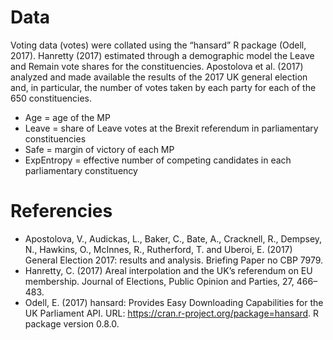 # Data

Voting data (votes) were collated using the “hansard” R package (Odell, 2017).
Hanretty (2017) estimated through a demographic model the Leave and Remain vote shares for the constituencies.
Apostolova et al. (2017) analyzed and made available the results of the 2017 UK general election and, in particular, the number of votes taken by each party for each of the 650 constituencies.
 
- Age = age of the MP
- Leave = share of Leave votes at the Brexit referendum in parliamentary constituencies
- Safe = margin of victory of each MP
- ExpEntropy = effective number of competing candidates in each parliamentary constituency

# Referencies

- Apostolova, V., Audickas, L., Baker, C., Bate, A., Cracknell, R., Dempsey, N., Hawkins, O., McInnes, R., Rutherford, T. and Uberoi, E. (2017) General Election 2017: results and analysis. Briefing Paper no CBP 7979.
- Hanretty, C. (2017) Areal interpolation and the UK’s referendum on EU membership. Journal of Elections, Public Opinion and Parties, 27, 466–483.
- Odell, E. (2017) hansard: Provides Easy Downloading Capabilities for the UK Parliament API. URL: https://cran.r-project.org/package=hansard. R package version 0.8.0.
